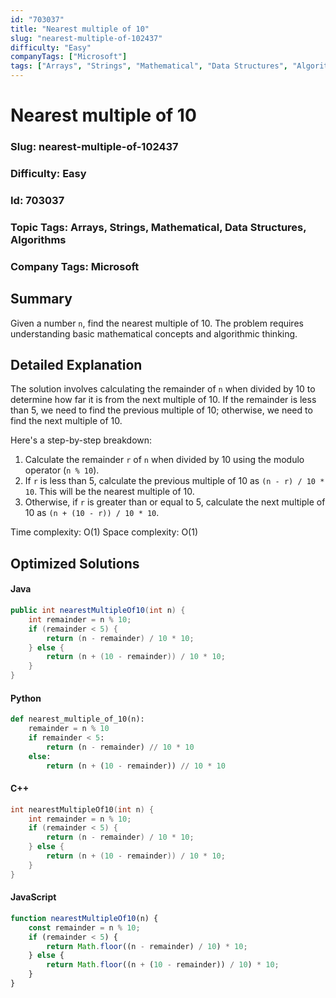 ```yaml
---
id: "703037"
title: "Nearest multiple of 10"
slug: "nearest-multiple-of-102437"
difficulty: "Easy"
companyTags: ["Microsoft"]
tags: ["Arrays", "Strings", "Mathematical", "Data Structures", "Algorithms"]
---
```


**Nearest multiple of 10**
=========================

### Slug: nearest-multiple-of-102437
### Difficulty: Easy
### Id: 703037
### Topic Tags: Arrays, Strings, Mathematical, Data Structures, Algorithms
### Company Tags: Microsoft

## Summary
Given a number `n`, find the nearest multiple of 10. The problem requires understanding basic mathematical concepts and algorithmic thinking.

## Detailed Explanation
The solution involves calculating the remainder of `n` when divided by 10 to determine how far it is from the next multiple of 10. If the remainder is less than 5, we need to find the previous multiple of 10; otherwise, we need to find the next multiple of 10.

Here's a step-by-step breakdown:

1. Calculate the remainder `r` of `n` when divided by 10 using the modulo operator (`n % 10`).
2. If `r` is less than 5, calculate the previous multiple of 10 as `(n - r) / 10 * 10`. This will be the nearest multiple of 10.
3. Otherwise, if `r` is greater than or equal to 5, calculate the next multiple of 10 as `(n + (10 - r)) / 10 * 10`.

Time complexity: O(1)
Space complexity: O(1)

## Optimized Solutions

#### Java
```java
public int nearestMultipleOf10(int n) {
    int remainder = n % 10;
    if (remainder < 5) {
        return (n - remainder) / 10 * 10;
    } else {
        return (n + (10 - remainder)) / 10 * 10;
    }
}
```

#### Python
```python
def nearest_multiple_of_10(n):
    remainder = n % 10
    if remainder < 5:
        return (n - remainder) // 10 * 10
    else:
        return (n + (10 - remainder)) // 10 * 10
```

#### C++
```cpp
int nearestMultipleOf10(int n) {
    int remainder = n % 10;
    if (remainder < 5) {
        return (n - remainder) / 10 * 10;
    } else {
        return (n + (10 - remainder)) / 10 * 10;
    }
}
```

#### JavaScript
```javascript
function nearestMultipleOf10(n) {
    const remainder = n % 10;
    if (remainder < 5) {
        return Math.floor((n - remainder) / 10) * 10;
    } else {
        return Math.floor((n + (10 - remainder)) / 10) * 10;
    }
}
```
